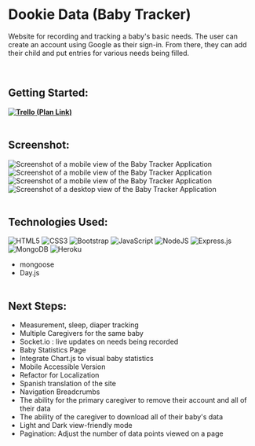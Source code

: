# Dookie Data (Baby Tracker)
<p>Website for recording and tracking a baby's basic needs. The user can  create an account using Google as their sign-in. From there, they can add their child and put entries for various needs being filled.</p><br>

## Getting Started: 
**[![Trello](https://img.shields.io/badge/Trello-%23026AA7.svg?style=for-the-badge&logo=Trello&logoColor=white) (Plan Link)](https://trello.com/b/UXagERsE/baby-tracker)**<br><br>

## Screenshot: 
<img src="https://raw.githubusercontent.com/crawfordwebdev/baby-tracker/main/assets/github/mobile01.png" alt="Screenshot of a mobile view of the Baby Tracker Application" style="max-width: 95vw;">
<img src="https://raw.githubusercontent.com/crawfordwebdev/baby-tracker/main/assets/github/mobile02.png" alt="Screenshot of a mobile view of the Baby Tracker Application" style="max-width: 95vw;">
<img src="https://raw.githubusercontent.com/crawfordwebdev/baby-tracker/main/assets/github/desktop01.png" alt="Screenshot of a mobile view of the Baby Tracker Application" style="max-width: 95vw;">
<img src="https://raw.githubusercontent.com/crawfordwebdev/baby-tracker/main/assets/github/desktop02.png" alt="Screenshot of a desktop view of the Baby Tracker Application" style="max-width: 95vw;"><br><br>

## Technologies Used: 
![HTML5](https://img.shields.io/badge/html5-%23E34F26.svg?style=for-the-badge&logo=html5&logoColor=white) ![CSS3](https://img.shields.io/badge/css3-%231572B6.svg?style=for-the-badge&logo=css3&logoColor=white) ![Bootstrap](https://img.shields.io/badge/bootstrap-%23563D7C.svg?style=for-the-badge&logo=bootstrap&logoColor=white) ![JavaScript](https://img.shields.io/badge/javascript-%23323330.svg?style=for-the-badge&logo=javascript&logoColor=%23F7DF1E) ![NodeJS](https://img.shields.io/badge/node.js-6DA55F?style=for-the-badge&logo=node.js&logoColor=white) ![Express.js](https://img.shields.io/badge/express.js-%23404d59.svg?style=for-the-badge&logo=express&logoColor=%2361DAFB) ![MongoDB](https://img.shields.io/badge/MongoDB-%234ea94b.svg?style=for-the-badge&logo=mongodb&logoColor=white) ![Heroku](https://img.shields.io/badge/heroku-%23430098.svg?style=for-the-badge&logo=heroku&logoColor=white)<br>
- mongoose
- Day.js <br><br>

## Next Steps:
- Measurement, sleep, diaper tracking
- Multiple Caregivers for the same baby
- Socket.io : live updates on needs being recorded
- Baby Statistics Page
- Integrate Chart.js to visual baby statistics
- Mobile Accessible Version
- Refactor for Localization
- Spanish translation of the site
- Navigation Breadcrumbs
- The ability for the primary caregiver to remove their account and all of their data 
- The ability of the caregiver to download all of their baby's data
- Light and Dark view-friendly mode
- Pagination: Adjust the number of data points viewed on a page
